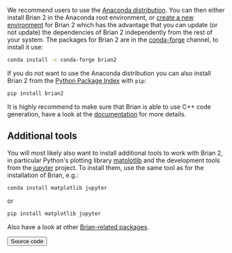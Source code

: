 <!--
.. title: Download and Install
.. slug: install
.. date: 2020-01-30 17:02:35 UTC
.. type: text
-->

We recommend users to use the
[Anaconda distribution](https://www.anaconda.com/distribution/#download-section).
You can then either install Brian 2 in the Anaconda root environment, or
[create a new environment](https://conda.io/projects/conda/en/latest/user-guide/tasks/manage-environments.html) for Brian 2 which has the advantage that you can update (or not update) the dependencies of Brian 2 independently from the rest of your system. The packages for Brian 2
are in the [conda-forge](https://anaconda.org/conda-forge) channel, to install it
use:

```bash
conda install -c conda-forge brian2
```

If you do not want to use the Anaconda distribution you can also install Brian 2
from the [Python Package Index](https://pypi.python.org/pypi/Brian2) with `pip`:

```bash
pip install brian2
```

It is highly recommend to make sure that Brian is able to use C++ code generation,
have a look at the [documentation](https://brian2.readthedocs.io/en/stable/introduction/install.html#requirements-for-c-code-generation)
for more details.

## Additional tools
You will most likely also want to install additional tools to work with Brian 2,
in particular Python's plotting library [matplotlib](http://matplotlib.org/)
and the development tools from the [jupyter](http://jupyter.org/) project. To
install them, use the same tool as for the installation of Brian, e.g.:
```bash
conda install matplotlib jupyter
```
or
```bash
pip install matplotlib jupyter
```

Also have a look at other [Brian-related packages](/ecosystem/).

<div class="d-flex justify-content-end mb-2"><a href="https://github.com/brian-team/brian2"><button type="button" class="btn btn-primary"><i class="fab fa-github"></i> Source code</button></a></div>

